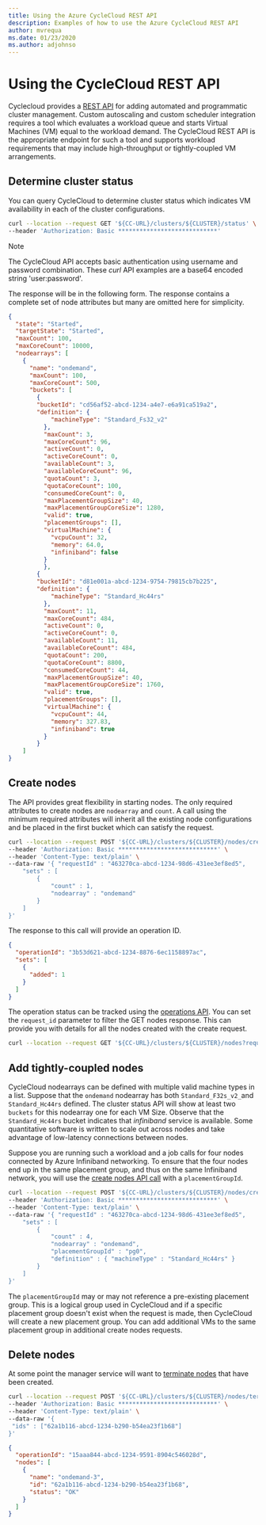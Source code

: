 ```yaml
---
title: Using the Azure CycleCloud REST API
description: Examples of how to use the Azure CycleCloud REST API
author: mvrequa
ms.date: 01/23/2020
ms.author: adjohnso
---
```



# Using the CycleCloud REST API

Cyclecloud provides a [REST API](../api.md) for adding automated and programmatic cluster management. Custom autoscaling and custom scheduler integration requires a tool which evaluates a workload queue and starts Virtual Machines (VM) equal to the workload demand. The CycleCloud REST API is the appropriate endpoint for such a tool and supports workload requirements that may include high-throughput or tightly-coupled VM arrangements. 


## Determine cluster status

You can query CycleCloud to determine cluster status which indicates VM availability in each of the cluster configurations. 

```bash
curl --location --request GET '${CC-URL}/clusters/${CLUSTER}/status' \
--header 'Authorization: Basic ****************************'
```

> [!NOTE]
> The CycleCloud API accepts basic authentication using username and password combination. These _curl_ API examples
are a base64 encoded string 'user:password'.

The response will be in the following form. The response contains a complete set 
of node attributes but many are omitted here for simplicity.

```json
{
  "state": "Started",
  "targetState": "Started",
  "maxCount": 100,
  "maxCoreCount": 10000,
  "nodearrays": [
    {
      "name": "ondemand",
      "maxCount": 100,
      "maxCoreCount": 500,
      "buckets": [
        {
        "bucketId": "cd56af52-abcd-1234-a4e7-e6a91ca519a2",
        "definition": {
            "machineType": "Standard_Fs32_v2"
          },
          "maxCount": 3,
          "maxCoreCount": 96,
          "activeCount": 0,
          "activeCoreCount": 0,
          "availableCount": 3,
          "availableCoreCount": 96,
          "quotaCount": 3,
          "quotaCoreCount": 100,
          "consumedCoreCount": 0,
          "maxPlacementGroupSize": 40,
          "maxPlacementGroupCoreSize": 1280,
          "valid": true,
          "placementGroups": [],
          "virtualMachine": {
            "vcpuCount": 32,
            "memory": 64.0,
            "infiniband": false
          }
          },
        {
        "bucketId": "d81e001a-abcd-1234-9754-79815cb7b225",
        "definition": {
            "machineType": "Standard_Hc44rs"
          },
          "maxCount": 11,
          "maxCoreCount": 484,
          "activeCount": 0,
          "activeCoreCount": 0,
          "availableCount": 11,
          "availableCoreCount": 484,
          "quotaCount": 200,
          "quotaCoreCount": 8800,
          "consumedCoreCount": 44,
          "maxPlacementGroupSize": 40,
          "maxPlacementGroupCoreSize": 1760,
          "valid": true,
          "placementGroups": [],
          "virtualMachine": {
            "vcpuCount": 44,
            "memory": 327.83,
            "infiniband": true
          }
        }
    ]
}
```

## Create nodes

The API provides great flexibility in starting nodes. The only required attributes to create nodes are `nodearray` and `count`. A call using the minimum required attributes will inherit all the existing node configurations and be placed in the first bucket which can satisfy the request.

```bash
curl --location --request POST '${CC-URL}/clusters/${CLUSTER}/nodes/create' \
--header 'Authorization: Basic ****************************' \
--header 'Content-Type: text/plain' \
--data-raw '{ "requestId" : "463270ca-abcd-1234-98d6-431ee3ef8ed5",
    "sets" : [
        {
            "count" : 1,
            "nodearray" : "ondemand"
        }
    ]
}'
```

The response to this call will provide an operation ID.

```json
{
  "operationId": "3b53d621-abcd-1234-8876-6ec1158897ac",
  "sets": [
    {
      "added": 1
    }
  ]
}
```

The operation status can be tracked using the [operations API](../api.md#gets-operation-status-by-id). You can set the `request_id` parameter to filter the GET nodes response. This can provide you with details for all the nodes created with the create request.

```bash
curl --location --request GET '${CC-URL}/clusters/${CLUSTER}/nodes?request_id=463270ca-abcd-1234-98d6-431ee3ef8ed5' \
```

## Add tightly-coupled nodes

CycleCloud nodearrays can be defined with multiple valid machine types in a list. Suppose that the `ondemand` nodearray has both 
`Standard_F32s_v2_`and `Standard_Hc44rs` defined. The cluster status API will show at least two `buckets` for this nodearray one 
for each VM Size. Observe that the `Standard_Hc44rs` bucket indicates that _infiniband_ service is available. Some quantitative
software is written to scale out across nodes and take advantage of low-latency connections between nodes.

Suppose you are running such a workload and a job calls for four nodes connected by Azure Infiniband networking. To ensure that the four nodes end up in the same placement group, and thus on the same Infiniband network, you will use the [create nodes API call](../api.md#create-cluster-nodes) with a `placementGroupId`.

```bash
curl --location --request POST '${CC-URL}/clusters/${CLUSTER}/nodes/create' \
--header 'Authorization: Basic ****************************' \
--header 'Content-Type: text/plain' \
--data-raw '{ "requestId" : "463270ca-abcd-1234-98d6-431ee3ef8ed5",
    "sets" : [
        {
            "count" : 4,
            "nodearray" : "ondemand",
            "placementGroupId" : "pg0",
            "definition" : { "machineType" : "Standard_Hc44rs" }
        }
    ]
}'
```

The `placementGroupId` may or may not reference a pre-existing placement group. This is a logical group used in CycleCloud and if a specific placement group doesn't exist when the request is made, then CycleCloud will create a new placement group. You can add additional VMs to the same placement group in additional create nodes requests.

## Delete nodes

At some point the manager service will want to [terminate nodes](../api.md#terminate-and-remove-cluster-nodes) that have been created. 

```bash
curl --location --request POST '${CC-URL}/clusters/${CLUSTER}/nodes/terminate' \
--header 'Authorization: Basic ****************************' \
--header 'Content-Type: text/plain' \
--data-raw '{
 "ids" : ["62a1b116-abcd-1234-b290-b54ea23f1b68"]
}'
```

```json
{
  "operationId": "15aaa844-abcd-1234-9591-8904c546028d",
  "nodes": [
    {
      "name": "ondemand-3",
      "id": "62a1b116-abcd-1234-b290-b54ea23f1b68",
      "status": "OK"
    }
  ]
}
```
